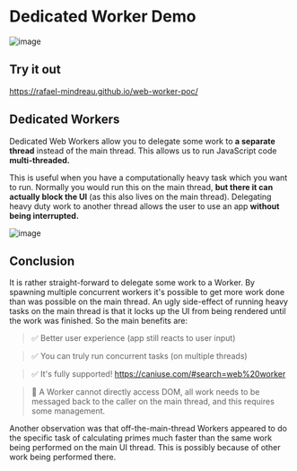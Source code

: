 # Dedicated Worker Demo

![image](https://user-images.githubusercontent.com/1874332/73597537-444d8f80-452d-11ea-93c1-86d2f15a8ff2.png)

## Try it out
https://rafael-mindreau.github.io/web-worker-poc/

## Dedicated Workers
Dedicated Web Workers allow you to delegate some work to **a separate thread** instead of the main thread. This allows us to run JavaScript code **multi-threaded.**

This is useful when you have a computationally heavy task which you want to run. Normally you would run this on the main thread, **but there it can actually block the UI** (as this also lives on the main thread). Delegating heavy duty work to another thread allows the user to use an app **without being interrupted.**

![image](https://user-images.githubusercontent.com/1874332/73597578-94c4ed00-452d-11ea-97ae-38bd976be252.png)

## Conclusion
It is rather straight-forward to delegate some work to a Worker. By spawning multiple concurrent workers it's possible to get more work done than was possible on the main thread. An ugly side-effect of running heavy tasks on the main thread is that it locks up the UI from being rendered until the work was finished. So the main benefits are:

> ✅ Better user experience (app still reacts to user input)

> ✅ You can truly run concurrent tasks (on multiple threads)

> ✅ It's fully supported! https://caniuse.com/#search=web%20worker

> 🚫 A Worker cannot directly access DOM, all work needs to be messaged back to the caller on the main thread, and this requires some management.

Another observation was that off-the-main-thread Workers appeared to do the specific task of calculating primes much faster than the same work being performed on the main UI thread. This is possibly because of other work being performed there.
